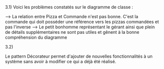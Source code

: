 3.1) Voici les problèmes constatés sur le diagramme de classe : 

--> La relation entre Pizza et Commande n'est pas bonne. C'est la commande qui doit posséder une référence vers les pizzas commandées et pas l'inverse
--> Le petit bonhomme représentant le gérant ainsi que plein de détails supplémentaires ne sont pas utiles et gênent à la bonne compréhension du diagramme

3.2)

Le pattern Décorateur permet d'ajouter de nouvelles fonctionnalités à un système sans avoir à modifier ce qui a déjà été réalisé.
